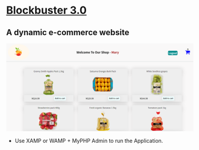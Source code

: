 # [Blockbuster 3.0](https://youtu.be/7zj9u46QreM)

## A dynamic  e-commerce website

![render](./client/src/assets/images/rendering-img.png)


- Use XAMP or WAMP + MyPHP Admin to run the Application.
